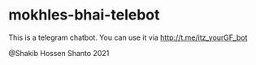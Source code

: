 # mokhles-bhai-telebot

This is a telegram chatbot.
You can use it via http://t.me/itz_yourGF_bot

@Shakib Hossen Shanto 2021
